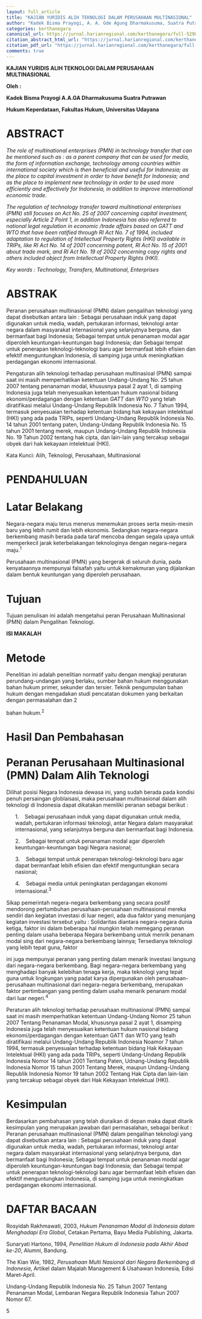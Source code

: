 ```yaml
---
layout: full_article
title: "KAJIAN YURIDIS ALIH TEKNOLOGI DALAM PERUSAHAAN MULTINASIONAL"
author: "Kadek Bisma Prayogi, A. A. Gde Agung Dharmakusuma, Suatra Putrawan"
categories: kerthanegara
canonical_url: https://jurnal.harianregional.com/kerthanegara/full-5290 
citation_abstract_html_url: "https://jurnal.harianregional.com/kerthanegara/id-5290"
citation_pdf_url: "https://jurnal.harianregional.com/kerthanegara/full-5290"  
comments: true
---
```


<p><span class="font2" style="font-weight:bold;">KAJIAN YURIDIS ALIH TEKNOLOGI DALAM PERUSAHAAN MULTINASIONAL</span></p>
<p><span class="font2" style="font-weight:bold;">Oleh :</span></p>
<p><span class="font2" style="font-weight:bold;">Kadek Bisma Prayogi A.A.GA Dharmakusuma Suatra Putrawan</span></p>
<p><span class="font2" style="font-weight:bold;">Hukum Keperdataan, Fakultas Hukum, Universitas Udayana</span></p><a name="caption1"></a>
<h1><a name="bookmark0"></a><span class="font2" style="font-weight:bold;"><a name="bookmark1"></a>ABSTRACT</span></h1>
<p><span class="font2" style="font-style:italic;">The role of multinational enterprises (PMN) in technology transfer that can be mentioned such as : as a parent company that can be used for media, the form of information exchange, technology among countries within international society which is then beneficial and useful for Indonesia; as the place to capital investment in order to have benefit for Indonesia; and as the place to implement new technology in order to be used more efficiently and effectively for Indonesia, in addition to improve international economic trade.</span></p>
<p><span class="font2" style="font-style:italic;">The regulation of technology transfer toward multinational enterprises (PMN) still focuses on Act No. 25 of 2007 concerning capital investment, especially Article 2 Point 1, in addition Indonesia has also referred to national legal regulation in economic /trade affairs based on GATT and WTO that have been ratified through RI Act No. 7 of 1994, included adaptation to regulation of Intellectual Property Rights (HKI) available in TRIPs, like RI Act No. 14 of 2001 concerning patent, RI Act No. 15 of 2001 about trade mark, and RI Act No. 19 of 2002 concerning copy rights and others included object from Intellectual Property Rights (HKI).</span></p>
<p><span class="font2" style="font-style:italic;">Key words : Technology, Transfers, Multinational, Enterprises</span></p>
<h1><a name="bookmark2"></a><span class="font2" style="font-weight:bold;"><a name="bookmark3"></a>ABSTRAK</span></h1>
<p><span class="font2">Peranan perusahaan multinasional (PMN) dalam pengalihan teknologi yang dapat disebutkan antara lain : Sebagai perusahaan induk yang dapat digunakan untuk media, wadah, pertukaran informasi, teknologi antar negara dalam masyarakat internasional yang selanjutnya berguna, dan bermanfaat bagi Indonesia; Sebagai tempat untuk penanaman modal agar diperoleh keuntungan-keuntungan bagi Indonesia; dan Sebagai tempat untuk penerapan teknologi-teknologi baru agar bermanfaat lebih efisien dan efektif menguntungkan Indonesia, di samping juga untuk meningkatkan perdagangan ekonomi internasional.</span></p>
<p><span class="font2">Pengaturan alih teknologi terhadap perusahaan multinasioal (PMN) sampai saat ini masih memperhatikan ketentuan Undang-Undang No. 25 tahun 2007 tentang penanaman modal, khususnya pasal 2 ayat 1, di samping Indonesia juga telah menyesuaikan ketentuan hukum nasional bidang ekonomi/perdagangan dengan ketentuan </span><span class="font2" style="font-style:italic;">GATT</span><span class="font2"> dan </span><span class="font2" style="font-style:italic;">WTO</span><span class="font2"> yang telah diratifikasi melalui Undang-Undang Republik Indonesia No. 7 Tahun 1994, termasuk penyesuaian terhadap ketentuan bidang hak kekayaan intelektual (HKI) yang ada pada TRIPs, seperti Undang-Undang Republik Indonesia No. 14 tahun 2001 tentang paten, Undang-Undang Republik Indonesia No. 15 tahun 2001 tentang merek, maupun Undang-Undang Republik Indonesia No. 19 Tahun 2002 tentang hak cipta, dan lain-lain yang tercakup sebagai obyek dari hak kekayaan intelektual (HKI).</span></p>
<p><span class="font2">Kata Kunci: Alih, Teknologi, Perusahaan, Multinasional</span></p>
<h1><a name="bookmark4"></a><span class="font2" style="font-weight:bold;"><a name="bookmark5"></a>PENDAHULUAN</span></h1>
<h1><a name="bookmark6"></a><span class="font2" style="font-weight:bold;"><a name="bookmark7"></a>Latar Belakang</span></h1>
<p><span class="font2">Negara-negara maju terus menerus menemukan proses serta mesin-mesin baru yang lebih rumit dan lebih ekonomis. Sedangkan negara-negara berkembang masih berada pada taraf mencoba dengan segala upaya untuk memperkecil jarak keterbelakangan teknologinya dengan negara-negara maju.<sup>1</sup></span></p>
<p><span class="font2">Perusahaan multinasional (PMN) yang bergerak di seluruh dunia, pada kenyataannya mempunyai falsafah yaitu untuk kemakmuran yang dijalankan dalam bentuk keuntungan yang diperoleh perusahaan.</span></p>
<h1><a name="bookmark8"></a><span class="font2" style="font-weight:bold;"><a name="bookmark9"></a>Tujuan</span></h1>
<p><span class="font2">Tujuan penulisan ini adalah mengetahui peran Perusahaan Multinasional (PMN) dalam Pengalihan Teknologi.</span></p>
<p><span class="font2" style="font-weight:bold;">ISI MAKALAH</span></p>
<h1><a name="bookmark10"></a><span class="font2" style="font-weight:bold;"><a name="bookmark11"></a>Metode</span></h1>
<p><span class="font2">Penelitian ini adalah penelitian normatif yaitu dengan mengkaji peraturan perundang-undangan yang berlaku, sumber bahan hukum menggunakan bahan hukum primer, sekunder dan tersier. Teknik pengumpulan bahan hukum dengan mengadakan studi pencatatan dokumen yang berkaitan dengan permasalahan dan </span><span class="font0">2</span></p>
<p><span class="font2">bahan hukum.<sup>2</sup></span></p>
<h1><a name="bookmark12"></a><span class="font2" style="font-weight:bold;"><a name="bookmark13"></a>Hasil Dan Pembahasan</span><br><br><span class="font2" style="font-weight:bold;"><a name="bookmark14"></a>Peranan Perusahaan Multinasional (PMN) Dalam Alih Teknologi</span></h1>
<p><span class="font2">Dilihat posisi Negara Indonesia dewasa ini, yang sudah berada pada kondisi penuh persaingan globlaisasi, maka perusahaan multinasional dalam alih teknologi di Indonesia dapat dikatakan memiliki peranan sebagai berikut :</span></p>
<ul style="list-style:none;"><li>
<p><span class="font2">1. &nbsp;&nbsp;&nbsp;Sebagai perusahaan induk yang dapat digunakan untuk media, wadah, pertukaran informasi teknologi, antar Negara dalam masyarakat internasional, yang selanjutnya berguna dan bermanfaat bagi Indonesia.</span></p></li>
<li>
<p><span class="font2">2. &nbsp;&nbsp;&nbsp;Sebagai tempat untuk penanaman modal agar diperoleh keuntungan-keuntungan bagi Negara nasional;</span></p></li>
<li>
<p><span class="font2">3. &nbsp;&nbsp;&nbsp;Sebagai tempat untuk penerapan teknologi-teknologi baru agar dapat bermanfaat lebih efisien dan efektif menguntungkan secara nasional;</span></p></li>
<li>
<p><span class="font2">4. &nbsp;&nbsp;&nbsp;Sebagai media untuk peningkatan perdagangan ekonomi internasional.<sup>3</sup></span></p></li></ul>
<p><span class="font2">Sikap pemerintah negera-negara berkembang yang secara positif mendorong pertumbuhan perusahaan-perusahaan multinasional mereka sendiri dan kegiatan investasi di luar negeri, ada dua faktor yang menunjang kegiatan investasi tersebut yaitu : Solidaritas diantara negara-negara dunia ketiga, faktor ini dalam beberapa hal mungkin telah memegang peranan penting dalam usaha beberapa Negara berkembang untuk menrik penanam modal sing dari negara-negara berkembang lainnya; Tersedianya teknologi yang lebih tepat guna, faktor</span></p>
<p><span class="font2">ini juga mempunyai peranan yang penting dalam menarik investasi langsung dari negara-negara berkembang. Bagi negara-negara berkembang yang menghadapi banyak kelebihan tenaga kerja, maka teknologi yang tepat guna untuk lingkungan yang padat karya dipergunakan oleh perusahaan-perusahaan multinasional dari negara-negara berkembang, merupakan faktor pertimbangan yang penting dalam usaha menarik penanam modal dari luar negeri.<sup>4</sup></span></p>
<p><span class="font2">Peraturan alih teknologi terhadap perusahaan multinasional (PMN) sampai saat ini masih memperhatikan ketentuan Undang-Undang Nomor 25 tahun 2007 Tentang Penanaman Modal, khususnya pasal 2 ayat 1, disamping Indonesia juga telah menyesuaikan ketentuan hukum nasional bidang ekonomi/perdagangan dengan ketentuan GATT dan WTO yang tealh diratifikasi melalui Undang-Undang Republik Indonesia Noamor 7 tahun 1994, termasuk penyesuaian terhadap ketentuan bidang Hak Kekayaan Intelektual (HKI) yang ada pada TRIPs, seperti Undang-Undang Republik Indonesia Nomor 14 tahun 2001 Tentang Paten, Udnang-Undang Republik Indonesia Nomor 15 tahun 2001 Tentang Merek, maupun Undang-Undang Republik Indonesia Nomor 19 tahun 2002 Tentang Hak Cipta dan lain-lain yang tercakup sebagai obyek dari Hak Kekayaan Intelektual (HKI).</span></p>
<h1><a name="bookmark15"></a><span class="font2" style="font-weight:bold;"><a name="bookmark16"></a>Kesimpulan</span></h1>
<p><span class="font2">Berdasarkan pembahasan yang telah diuraikan di depan maka dapat ditarik kesimpulan yang merupakan jawaban dari permasalahan, sebagai berikut : Peranan perusahaan multinasional (PMN) dalam pengalihan teknologi yang dapat disebutkan antara lain : Sebagai perusahaan induk yang dapat digunakan untuk media, wadah, pertukaran informasi, teknologi antar negara dalam masyarakat internasional yang selanjutnya berguna, dan bermanfaat bagi Indonesia; Sebagai tempat untuk penanaman modal agar diperoleh keuntungan-keuntungan bagi Indonesia; dan Sebagai tempat untuk penerapan teknologi-teknologi baru agar bermanfaat lebih efisien dan efektif menguntungkan Indonesia, di samping juga untuk meningkatkan perdagangan ekonomi internasional.</span></p>
<h1><a name="bookmark17"></a><span class="font2" style="font-weight:bold;"><a name="bookmark18"></a>DAFTAR BACAAN</span></h1>
<p><span class="font2">Rosyidah Rakhmawati, 2003, </span><span class="font2" style="font-style:italic;">Hukum Penanaman Modal di Indonesia dalam Menghadapi Era Global</span><span class="font2">, Cetakan Pertama, Bayu Media Publishing, Jakarta.</span></p>
<p><span class="font2">Sunaryati Hartono, 1994, </span><span class="font2" style="font-style:italic;">Penelitian Hukum di Indonesia pada Akhir Abad ke-20</span><span class="font2">, Alumni, Bandung.</span></p>
<p><span class="font2">The Kian Wie, 1982, </span><span class="font2" style="font-style:italic;">Perusahaan Multi Nasional dari Negara Berkembang di Indonesia</span><span class="font2">, Artikel dalam Majalah Management &amp;&nbsp;Usahawan Indonesia</span><span class="font2" style="font-style:italic;">,</span><span class="font2"> Edisi Maret-April.</span></p>
<p><span class="font2">Undang-Undang Republik Indonesia No. 25 Tahun 2007 Tentang Penanaman Modal, Lembaran Negara Republik Indonesia Tahun 2007 Nomor 67.</span></p>
<p><span class="font2">5</span></p>